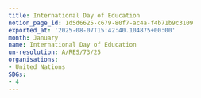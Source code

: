 ```yaml
---
title: International Day of Education
notion_page_id: 1d5d6625-c679-80f7-ac4a-f4b71b9c3109
exported_at: '2025-08-07T15:42:40.104875+00:00'
month: January
name: International Day of Education
un-resolution: A/RES/73/25
organisations:
- United Nations
SDGs:
- 4
---
```

